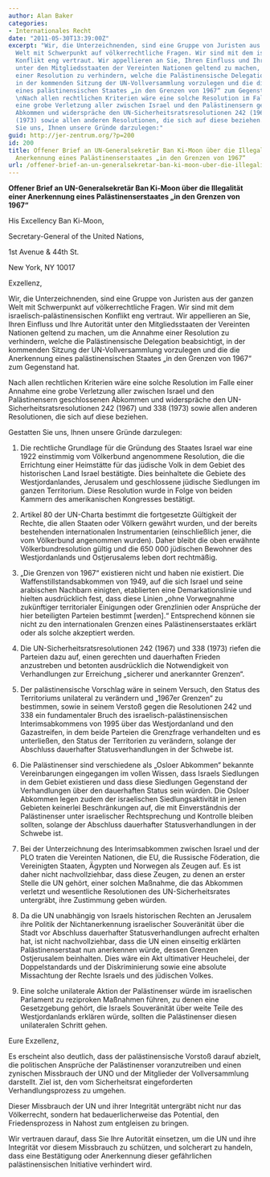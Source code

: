 ```yaml
---
author: Alan Baker
categories:
- Internationales Recht
date: "2011-05-30T13:39:00Z"
excerpt: "Wir, die Unterzeichnenden, sind eine Gruppe von Juristen aus der ganzen
  Welt mit Schwerpunkt auf völkerrechtliche Fragen. Wir sind mit dem israelisch-palästinensischen
  Konflikt eng vertraut. Wir appellieren an Sie, Ihren Einfluss und Ihre Autorität
  unter den Mitgliedsstaaten der Vereinten Nationen geltend zu machen, um die Annahme
  einer Resolution zu verhindern, welche die Palästinensische Delegation beabsichtigt,
  in der kommenden Sitzung der UN-Vollversammlung vorzulegen und die die Anerkennung
  eines palästinensischen Staates „in den Grenzen von 1967“ zum Gegenstand hat.\n
  \nNach allen rechtlichen Kriterien wäre eine solche Resolution im Falle einer Annahme
  eine grobe Verletzung aller zwischen Israel und den Palästinensern geschlossenen
  Abkommen und widerspräche den UN-Sicherheitsratsresolutionen 242 (1967) und 338
  (1973) sowie allen anderen Resolutionen, die sich auf diese beziehen.\n \nGestatten
  Sie uns, Ihnen unsere Gründe darzulegen:"
guid: http://jer-zentrum.org/?p=200
id: 200
title: Offener Brief an UN-Generalsekretär Ban Ki-Moon über die Illegalität einer
  Anerkennung eines Palästinenserstaates „in den Grenzen von 1967“
url: /offener-brief-an-un-generalsekretar-ban-ki-moon-uber-die-illegalitat-einer-anerkennung-eines-palastinenserstaates-in-den-grenzen-von-1967/
---
```



**Offener Brief an UN-Generalsekretär Ban Ki-Moon über die Illegalität einer Anerkennung eines Palästinenserstaates „in den Grenzen von 1967“**



 

His Excellency Ban Ki-Moon,

Secretary-General of the United Nations,

1st Avenue &amp; 44th St.

 

New York, NY 10017

 

 

Exzellenz,

 

Wir, die Unterzeichnenden, sind eine Gruppe von Juristen aus der ganzen Welt mit Schwerpunkt auf völkerrechtliche Fragen. Wir sind mit dem israelisch-palästinensischen Konflikt eng vertraut. Wir appellieren an Sie, Ihren Einfluss und Ihre Autorität unter den Mitgliedsstaaten der Vereinten Nationen geltend zu machen, um die Annahme einer Resolution zu verhindern, welche die Palästinensische Delegation beabsichtigt, in der kommenden Sitzung der UN-Vollversammlung vorzulegen und die die Anerkennung eines palästinensischen Staates „in den Grenzen von 1967“ zum Gegenstand hat.

 

Nach allen rechtlichen Kriterien wäre eine solche Resolution im Falle einer Annahme eine grobe Verletzung aller zwischen Israel und den Palästinensern geschlossenen Abkommen und widerspräche den UN-Sicherheitsratsresolutionen 242 (1967) und 338 (1973) sowie allen anderen Resolutionen, die sich auf diese beziehen.

 

Gestatten Sie uns, Ihnen unsere Gründe darzulegen:

 

1. Die rechtliche Grundlage für die Gründung des Staates Israel war eine 1922 einstimmig vom Völkerbund angenommene Resolution, die die Errichtung einer Heimstätte für das jüdische Volk in dem Gebiet des historischen Land Israel bestätigte. Dies beinhaltete die Gebiete des Westjordanlandes, Jerusalem und geschlossene jüdische Siedlungen im ganzen Territorium. Diese Resolution wurde in Folge von beiden Kammern des amerikanischen Kongresses bestätigt.

 

2. Artikel 80 der UN-Charta bestimmt die fortgesetzte Gültigkeit der Rechte, die allen Staaten oder Völkern gewährt wurden, und der bereits bestehenden internationalen Instrumentarien (einschließlich jener, die vom Völkerbund angenommen wurden). Daher bleibt die oben erwähnte Völkerbundresolution gültig und die 650 000 jüdischen Bewohner des Westjordanlands und Ostjerusalems leben dort rechtmäßig.

 

3. „Die Grenzen von 1967“ existieren nicht und haben nie existiert. Die Waffenstillstandsabkommen von 1949, auf die sich Israel und seine arabischen Nachbarn einigten, etablierten eine Demarkationslinie und hielten ausdrücklich fest, dass diese Linien „ohne Vorwegnahme zukünftiger territorialer Einigungen oder Grenzlinien oder Ansprüche der hier beteiligten Parteien bestimmt \[werden\].“ Entsprechend können sie nicht zu den internationalen Grenzen eines Palästinenserstaates erklärt oder als solche akzeptiert werden.

 

4. Die UN-Sicherheitsratsresolutionen 242 (1967) und 338 (1973) riefen die Parteien dazu auf, einen gerechten und dauerhaften Frieden anzustreben und betonten ausdrücklich die Notwendigkeit von Verhandlungen zur Erreichung „sicherer und anerkannter Grenzen“.

 

5. Der palästinensische Vorschlag wäre in seinem Versuch, den Status des Territoriums unilateral zu verändern und „1967er Grenzen“ zu bestimmen, sowie in seinem Verstoß gegen die Resolutionen 242 und 338 ein fundamentaler Bruch des israelisch-palästinensischen Interimsabkommens von 1995 über das Westjordanland und den Gazastreifen, in dem beide Parteien die Grenzfrage verhandelten und es unterließen, den Status der Territorien zu verändern, solange der Abschluss dauerhafter Statusverhandlungen in der Schwebe ist.

 

6. Die Palästinenser sind verschiedene als „Osloer Abkommen“ bekannte Vereinbarungen eingegangen im vollen Wissen, dass Israels Siedlungen in dem Gebiet existieren und dass diese Siedlungen Gegenstand der Verhandlungen über den dauerhaften Status sein würden. Die Osloer Abkommen legen zudem der israelischen Siedlungsaktivität in jenen Gebieten keinerlei Beschränkungen auf, die mit Einverständnis der Palästinenser unter israelischer Rechtsprechung und Kontrolle bleiben sollten, solange der Abschluss dauerhafter Statusverhandlungen in der Schwebe ist.

 

7. Bei der Unterzeichnung des Interimsabkommen zwischen Israel und der PLO traten die Vereinten Nationen, die EU, die Russische Föderation, die Vereinigten Staaten, Ägypten und Norwegen als Zeugen auf. Es ist daher nicht nachvollziehbar, dass diese Zeugen, zu denen an erster Stelle die UN gehört, einer solchen Maßnahme, die das Abkommen verletzt und wesentliche Resolutionen des UN-Sicherheitsrates untergräbt, ihre Zustimmung geben würden.

 

8. Da die UN unabhängig von Israels historischen Rechten an Jerusalem ihre Politik der Nichtanerkennung israelischer Souveränität über die Stadt vor Abschluss dauerhafter Statusverhandlungen aufrecht erhalten hat, ist nicht nachvollziehbar, dass die UN einen einseitig erklärten Palästinenserstaat nun anerkennen würde, dessen Grenzen Ostjerusalem beinhalten. Dies wäre ein Akt ultimativer Heuchelei, der Doppelstandards und der Diskriminierung sowie eine absolute Missachtung der Rechte Israels und des jüdischen Volkes.

 

9. Eine solche unilaterale Aktion der Palästinenser würde im israelischen Parlament zu reziproken Maßnahmen führen, zu denen eine Gesetzgebung gehört, die Israels Souveränität über weite Teile des Westjordanlands erklären würde, sollten die Palästinenser diesen unilateralen Schritt gehen.

 

Eure Exzellenz,

 

Es erscheint also deutlich, dass der palästinensische Vorstoß darauf abzielt, die politischen Ansprüche der Palästinenser voranzutreiben und einen zynischen Missbrauch der UNO und der Mitglieder der Vollversammlung darstellt. Ziel ist, den vom Sicherheitsrat eingeforderten Verhandlungsprozess zu umgehen.

 

Dieser Missbrauch der UN und ihrer Integrität untergräbt nicht nur das Völkerrecht, sondern hat bedauerlicherweise das Potential, den Friedensprozess in Nahost zum entgleisen zu bringen.

 

Wir vertrauen darauf, dass Sie Ihre Autorität einsetzen, um die UN und ihre Integrität vor diesem Missbrauch zu schützen, und solcherart zu handeln, dass eine Bestätigung oder Anerkennung dieser gefährlichen palästinensischen Initiative verhindert wird.

 


